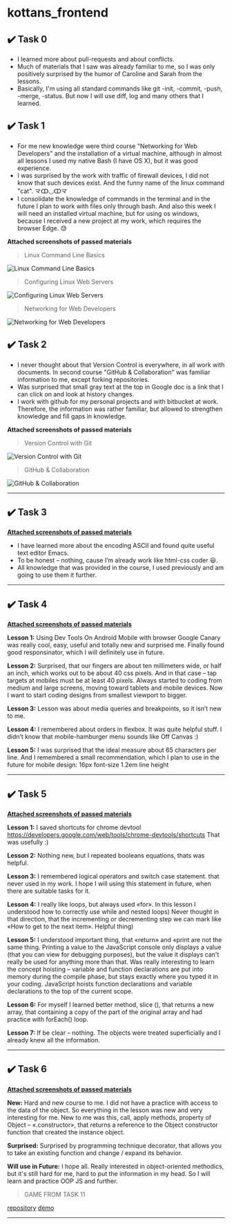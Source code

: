 # kottans_frontend

## :heavy_check_mark: Task 0

 - I learned more about pull-requests and about conflicts.
 - Much of materials that I saw was already familiar to me,  so I was only positively surprised by the humor of Caroline and Sarah from the lessons.
 - Basically, I'm using all standard commands like git -init, -commit,  -push, -merge, -status. But now I will use diff, log and many others that I learned.
 

## :heavy_check_mark: Task 1

 - For me new knowledge were third course "Networking for Web Developers" and the installation of a virtual machine, although in almost all lessons I used my native Bash (I have OS X), but it was good experience.
 - I was surprised by the work with traffic of firewall devices, I did not know that such devices exist. And the funny name of the linux command "cat". 龴ↀ◡ↀ龴
- I consolidate the knowledge of commands in the terminal and in the future I plan to work with files only through bash.
And also this week I will need an installed virtual machine, but for using os windows, because I received a new project at my work, which requires the browser Edge. :sweat:


__Attached screenshots of passed materials__


>Linux Command Line Basics

![Linux Command Line Basics](https://github.com/DariaShvydka/kottans_frontend/blob/master/task_1/task1_course_1.png)

>Configuring Linux Web Servers

![Configuring Linux Web Servers](https://github.com/DariaShvydka/kottans_frontend/blob/master/task_1/task1_course_2.png)

>Networking for Web Developers

![Networking for Web Developers](https://github.com/DariaShvydka/kottans_frontend/blob/master/task_1/task1_course_3.png)



## :heavy_check_mark: Task 2

 - I never thought about that Version Control is everywhere, in all work with documents. In second course "GitHub & Collaboration" was familiar information to me, except forking repositories.
- Was surprised that small gray text at the top in Google doc is a link that I can click on and look at history changes. 
- I work with github for my personal projects and with bitbucket at work. Therefore, the information was rather familiar, but allowed to strengthen knowledge and fill gaps in knowledge.


__Attached screenshots of passed materials__


>Version Control with Git

![Version Control with Git](https://github.com/DariaShvydka/kottans_frontend/blob/master/task_2/task2_course_1.png)

>GitHub & Collaboration

![GitHub & Collaboration](https://github.com/DariaShvydka/kottans_frontend/blob/master/task_2/task2_course_2.png)

---

## :heavy_check_mark: Task 3
__[Attached screenshots of passed materials](https://github.com/DariaShvydka/kottans_frontend/tree/master/task_3)__

- I have learned more about the encoding ASCII and found quite useful text editor Emacs.
- To be honest – nothing, cause I’m already work like html-css coder 😃. 
- All knowledge that was provided in the course, I used previously and am going to use them it further.

---

## :heavy_check_mark: Task 4
__[Attached screenshots of passed materials](https://github.com/DariaShvydka/kottans_frontend/tree/master/task_4)__

__Lesson 1:__
Using Dev Tools On Android Mobile with browser Google Canary was really cool, easy, useful and totally new and surprised me.
Finally found good responsinator, which I will definitely use in future.

__Lesson 2:__
Surprised, that our fingers are about ten millimeters wide, or half an inch, which works out to be about 40 css pixels. And in that case – tap targets at mobiles must be at least 40 pixels.
Always started to coding from medium and large screens, moving toward tablets and mobile devices. Now I want to start coding designs from smallest viewport to bigger.

__Lesson 3:__
Lesson was about media queries and breakpoints, so it isn’t new to me.

__Lesson 4:__
I remembered about orders in flexbox. It was quite helpful stuff.
I didn’t know that mobile-hamburger menu sounds like Off Canvas :) 

__Lesson 5:__
I was surprised that the ideal measure about 65 characters per line.
And I remembered a small recommendation, which I plan to use in the future for mobile design:
16px font-size
1.2em line height

---

## :heavy_check_mark: Task 5
__[Attached screenshots of passed materials](https://github.com/DariaShvydka/kottans_frontend/tree/master/task_5)__

__Lesson 1:__
I saved shortcuts for chrome devtool <https://developers.google.com/web/tools/chrome-devtools/shortcuts>
That was usefully :) 

__Lesson 2:__
Nothing new, but I repeated booleans equations, thats was helpful.

__Lesson 3:__
I remembered logical operators and switch case statement. that never used in my work. I hope I will using this statement in future, when there are suitable tasks for it.

__Lesson 4:__
I really like loops, but always used «for». In this lesson I understood how to correctly use while and nested loops)
Never thought in that direction, that the incrementing or decrementing step we can mark like «How to get to the next item». Helpful thing)  

__Lesson 5:__
I understood important thing, that «return» and «print are not the same thing. Printing a value to the JavaScript console only displays a value (that you can view for debugging purposes), but the value it displays can't really be used for anything more than that. 
Was really interesting to learn the concept hoisting – variable and function declarations are put into memory during the compile phase, but stays exactly where you typed it in your coding. JavaScript hoists function declarations and variable declarations to the top of the current scope.

__Lesson 6:__
For myself I learned better method, slice (), that returns a new array, that containing a copy of the part of the original array and had practice with forEach() loop.

__Lesson 7:__
If be clear – nothing. The objects were treated superficially and I already knew all the information.

---

## :heavy_check_mark: Task 6
__[Attached screenshots of passed materials](https://github.com/DariaShvydka/kottans_frontend/tree/master/task_6)__


__New:__
Hard and new course to me. I did not have a practice with access to the data of the object. 
So everything in the lesson was new and very interesting for me. New to me was this, call, apply methods, property of Object – «.constructor», that returns a reference to the Object constructor function that created the instance object.  

__Surprised:__
Surprised by programming technique decorator, that allows you to take an existing function and change / expand its behavior.

__Will use in Future:__
I hope all. Really interested in object-oriented methodics, but it's still hard for me, hard to put the information in my head. 
So I will learn and practice OOP JS and further.

>GAME FROM TASK 11

[repository](https://github.com/DariaShvydka/frontend-nanodegree-arcade-game)
[demo](https://dariashvydka.github.io/frontend-nanodegree-arcade-game/)

---